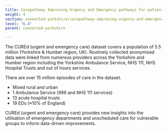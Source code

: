 ```yaml
---
title: Carepathway Improving Urgency and Emergency pathways for patients
weight: 4
section: connected-yorkshire/carepathway-improving-urgency-and-emergency-pathways-for-patients
level: "6.4"
parent: connected-yorkshire

---
```


The CUREd (urgent and emergency care) dataset covers a population of 5.5 million (Yorkshire & Humber region, UK). Routinely collected anonymised data were linked from numerous providers across the Yorkshire and Humber region including the Yorkshire Ambulance Service, NHS 111, NHS Hospital Trusts and out of hours services.

There are over 15 million episodes of care in the dataset.
- Mixed rural and urban
- 1 Ambulance Service (999 and NHS 111 services)
- 13 acute hospital trusts
- 19 EDs (≈10% of England)

CUREd (urgent and emergency care) provides new insights into the utilisation of emergency departments and unscheduled care for vulnerable groups to inform data-driven improvements.
